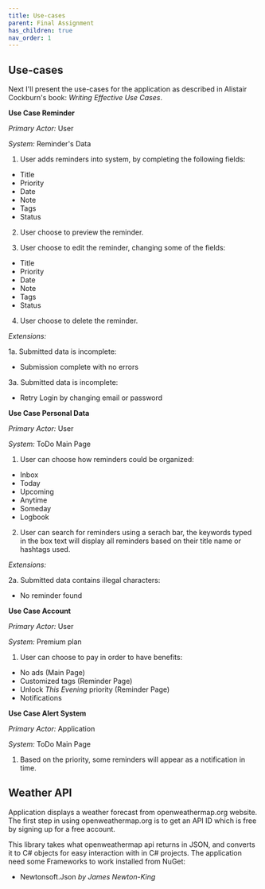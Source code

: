 ```yaml
---
title: Use-cases
parent: Final Assignment
has_children: true
nav_order: 1
---
```


## Use-cases
Next I'll present the use-cases for the application as described in Alistair Cockburn's book: _Writing Effective Use Cases_.

**Use Case Reminder**

*Primary Actor:* User

*System:* Reminder's Data
1. User adds reminders into system, by completing the following fields:
  - Title
  - Priority
  - Date
  - Note
  - Tags
  - Status

2. User choose to preview the reminder.

3. User choose to edit the reminder, changing some of the fields:
  - Title
  - Priority
  - Date
  - Note
  - Tags
  - Status
  
4. User choose to delete the reminder.

*Extensions:*

1a. Submitted data is incomplete:
  - Submission complete with no errors

3a. Submitted data is incomplete:
  - Retry Login by changing email or password

**Use Case Personal Data**

*Primary Actor:* User

*System:* ToDo Main Page
1. User can choose how reminders could be organized:
  - Inbox
  - Today
  - Upcoming
  - Anytime
  - Someday
  - Logbook

2.	User can search for reminders using a serach bar, the keywords typed in the box text will display all reminders based on their title name or hashtags used.

*Extensions:*

2a. Submitted data contains illegal characters:
  - No reminder found

**Use Case Account**

*Primary Actor:* User

*System:* Premium plan
1.	User can choose to pay in order to have benefits:
  - No ads (Main Page)
  - Customized tags (Reminder Page)
  - Unlock _This Evening_ priority (Reminder Page)
  - Notifications

**Use Case Alert System**

*Primary Actor:* Application

*System:* ToDo Main Page
1.	Based on the priority, some reminders will appear as a notification in time.

## Weather API
Application displays a weather forecast from openweathermap.org website. The first step in using openweathermap.org is to get an API ID which is free by signing up for a free account.

This library takes what openweathermap api returns in JSON, and converts it to C# objects for easy interaction with in C# projects. The application need some Frameworks to work installed from NuGet:
- Newtonsoft.Json _by James Newton-King_